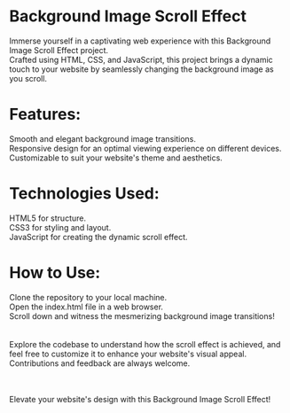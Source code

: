 <h1>Background Image Scroll Effect</h1>
Immerse yourself in a captivating web experience with this Background Image Scroll Effect project.<br> Crafted using HTML, CSS, and JavaScript, this project brings a dynamic touch to your website by seamlessly changing the background image as you scroll.

<h1>Features:</h1>
Smooth and elegant background image transitions.<br>
Responsive design for an optimal viewing experience on different devices.<br>
Customizable to suit your website's theme and aesthetics.<br>
<h1>Technologies Used:</h1>
HTML5 for structure.<br>
CSS3 for styling and layout.<br>
JavaScript for creating the dynamic scroll effect.<br>
<h1>How to Use:</h1>
Clone the repository to your local machine.<br>
Open the index.html file in a web browser.<br>
Scroll down and witness the mesmerizing background image transitions!<br>

<br>
<br>
Explore the codebase to understand how the scroll effect is achieved, and feel free to customize it to enhance your website's visual appeal. Contributions and feedback are always welcome.
<br>
<br>
<br>

Elevate your website's design with this Background Image Scroll Effect!
